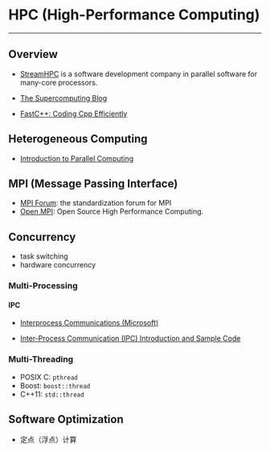 # HPC (High-Performance Computing)
  
---

## Overview

* [StreamHPC](https://streamhpc.com/) is a software development company in parallel software for many-core processors.

* [The Supercomputing Blog](http://supercomputingblog.com/)

* [FastC++: Coding Cpp Efficiently](http://fastcpp.blogspot.com/)


## Heterogeneous Computing

* [Introduction to Parallel Computing](https://computing.llnl.gov/tutorials/parallel_comp/)


## MPI (Message Passing Interface)

* [MPI Forum](https://www.mpi-forum.org/): the standardization forum for MPI
* [Open MPI](https://www.open-mpi.org/): Open Source High Performance Computing.


## Concurrency

* task switching
* hardware concurrency

### Multi-Processing

#### IPC

* [Interprocess Communications (Microsoft)](https://docs.microsoft.com/en-us/windows/desktop/ipc/interprocess-communications)

* [Inter-Process Communication (IPC) Introduction and Sample Code](https://www.codeproject.com/articles/34073/inter-process-communication-ipc-introduction-and-s)


### Multi-Threading

* POSIX C: `pthread`
* Boost: `boost::thread`
* C++11: `std::thread`


## Software Optimization

* 定点（浮点）计算
